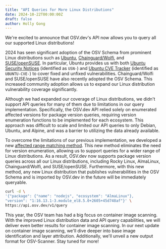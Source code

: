 ```yaml
---
title: "API Queries for More Linux Distributions"
date: 2024-10-22T00:00:00Z
draft: false
author: Holly Gong
---
```


We're excited to announce that OSV.dev's API now allows you to query all our supported Linux distributions!
<!--more-->

2024 has seen significant adoption of the OSV Schema from prominent Linux distributions such as [Ubuntu](https://openssf.org/blog/2024/06/11/ubuntu-security-notices-now-available-in-osv/), [Chainguard/Wolfi](https://openssf.org/blog/2024/07/03/chainguard-enhances-security-with-osv-advisory-feed/), and [SUSE/openSUSE](https://www.suse.com/support/update/). In particular, Ubuntu provides us with both [Ubuntu Security Notices](https://ubuntu.com/security/notices) (identified as `USN-`) and [Ubuntu CVE Tracker](https://ubuntu.com/security/cves) (identified as `UBUNTU-CVE-`) to cover fixed and unfixed vulnerabilities. Chainguard/Wolfi and SUSE/openSUSE have also recently adopted the OSV Schema. This increased community adoption allows us to expand our Linux distribution vulnerability coverage significantly.

Although we had expanded our coverage of Linux distributions, we didn't support API queries for many of them due to limitations in our query implementation. Specifically, the OSV.dev API relied solely on enumerated affected versions for package version queries, requiring version enumeration functions to be implemented for each ecosystem. This approach was difficult to scale and limited our API queries to only Debian, Ubuntu, and Alpine, and was a barrier to utilizing the data already available.

To overcome the limitations of our previous implementation, we developed a new [affected range matching method](https://github.com/google/osv.dev/issues/2401). This new method eliminates the need for version enumeration, allowing us to support queries for a wider range of Linux distributions. As a result, OSV.dev now supports package version queries across all our Linux distributions, including Rocky Linux, AlmaLinux, Chainguard/Wolfi, and SUSE/openSUSE. Furthermore, with this new method, any new Linux distribution that publishes vulnerabilities in the OSV Schema and is imported by OSV.dev in the future will be immediately queryable.

```bash
curl -d \
'{"package": {"name": "nodejs", "ecosystem": "AlmaLinux"},
"version": "1:16.13.1-3.module_el8.5.0+2605+45d748af"}' \
https://api.osv.dev/v1/query
```

This year, the OSV team has had a big focus on container image scanning. With the improved Linux distribution data and API query capabilities, we will deliver even better results for container image scanning. In our next  update on container image scanning, we'll dive deeper into base image identification and layer attribution. Additionally, we'll unveil a new output format for OSV-Scanner. Stay tuned for more!
